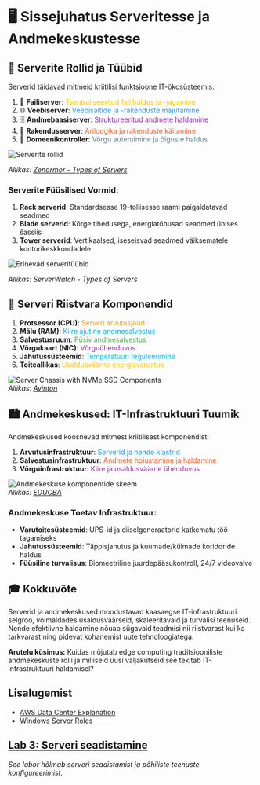 # 🖥️ Sissejuhatus Serveritesse ja Andmekeskustesse

## 🤖 Serverite Rollid ja Tüübid

Serverid täidavad mitmeid kriitilisi funktsioone IT-ökosüsteemis:

1. 📁 **Failiserver**: <span style="color: #FFC107;">Tsentraliseeritud failihaldus ja -jagamine</span>
2. 🌐 **Veebiserver**: <span style="color: #2196F3;">Veebisaitide ja -rakenduste majutamine</span>
3. 🗄️ **Andmebaasiserver**: <span style="color: #9C27B0;">Struktureeritud andmete haldamine</span>
4. 🚀 **Rakendusserver**: <span style="color: #FF5722;">Äriloogika ja rakenduste käitamine</span>
5. 🔐 **Domeenikontroller**: <span style="color: #607D8B;">Võrgu autentimine ja õiguste haldus</span>

![Serverite rollid](https://www.zenarmor.com/docs/assets/images/types-of-servers-507a1970e9401e3fc59727d0fd7dde95.png)

*Allikas: [Zenarmor - Types of Servers](https://www.zenarmor.com/docs/assets/images/types-of-servers-507a1970e9401e3fc59727d0fd7dde95.png)*

### Serverite Füüsilised Vormid:

1. **Rack serverid**: Standardsesse 19-tollisesse raami paigaldatavad seadmed
2. **Blade serverid**: Kõrge tihedusega, energiatõhusad seadmed ühises šassiis
3. **Tower serverid**: Vertikaalsed, iseseisvad seadmed väiksematele kontorikeskkondadele

![Erinevad serveritüübid](https://assets.serverwatch.com/uploads/2021/08/SW.TypesofServerFF.png)

*Allikas: ServerWatch - Types of Servers*

## 🧠 Serveri Riistvara Komponendid

1. **Protsessor (CPU)**: <span style="color: #FF9800;">Serveri arvutusjõud</span>
2. **Mälu (RAM)**: <span style="color: #03A9F4;">Kiire ajutine andmesalvestus</span>
3. **Salvestusruum**: <span style="color: #4CAF50;">Püsiv andmesalvestus</span>
4. **Võrgukaart (NIC)**: <span style="color: #9C27B0;">Võrguühenduvus</span>
5. **Jahutussüsteemid**: <span style="color: #00BCD4;">Temperatuuri reguleerimine</span>
6. **Toiteallikas**: <span style="color: #FFC107;">Usaldusväärne energiavarustus</span>

![Server Chassis with NVMe SSD Components](https://avinton.com/wp-content/uploads/2021/04/NVME-SSD-Server-Chassis.jpg)  
*Allikas: [Avinton](https://avinton.com)*

## 🏙️ Andmekeskused: IT-Infrastruktuuri Tuumik

Andmekeskused koosnevad mitmest kriitilisest komponendist:

1. **Arvutusinfrastruktuur**: <span style="color: #2196F3;">Serverid ja nende klastrid</span>
2. **Salvestusinfrastruktuur**: <span style="color: #FF5722;">Andmete hoiustamine ja haldamine</span>
3. **Võrguinfrastruktuur**: <span style="color: #9C27B0;">Kiire ja usaldusväärne ühenduvus</span>

![Andmekeskuse komponentide skeem](https://cdn.educba.com/academy/wp-content/uploads/2023/11/Data-Centers.jpg.webp)  
*Allikas: [EDUCBA](https://www.educba.com/data-center/)*

### Andmekeskuse Toetav Infrastruktuur:

- **Varutoitesüsteemid**: UPS-id ja diiselgeneraatorid katkematu töö tagamiseks
- **Jahutussüsteemid**: Täppisjahutus ja kuumade/külmade koridoride haldus
- **Füüsiline turvalisus**: Biomeetriline juurdepääsukontroll, 24/7 videovalve

## 🎓 Kokkuvõte

Serverid ja andmekeskused moodustavad kaasaegse IT-infrastruktuuri selgroo, võimaldades usaldusväärseid, skaleeritavaid ja turvalisi teenuseid. Nende efektiivne haldamine nõuab sügavaid teadmisi nii riistvarast kui ka tarkvarast ning pidevat kohanemist uute tehnoloogiatega.

**Arutelu küsimus:** Kuidas mõjutab edge computing traditsiooniliste andmekeskuste rolli ja milliseid uusi väljakutseid see tekitab IT-infrastruktuuri haldamisel?

## Lisalugemist

- [AWS Data Center Explanation](https://aws.amazon.com/what-is/data-center/#seo-faq-pairs#what-is-a-data-center)
- [Windows Server Roles](https://openclassrooms.com/en/courses/7710301-manage-windows-server/7803261-understand-roles-and-features)

## [Lab 3: Serveri seadistamine](../labs/lab_03_Server_Configuration/lab_03_Server_Configuration.md)
*See labor hõlmab serveri seadistamist ja põhiliste teenuste konfigureerimist.*